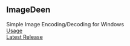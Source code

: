 ## ImageDeen
Simple Image Encoding/Decoding for Windows  
[Usage](https://github.com/Duckuk/ImageDeen/wiki/Usage)  
[Latest Release](https://github.com/Duckuk/ImageDeen/releases/latest)  
